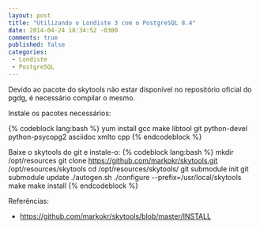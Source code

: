 ```yaml
---
layout: post
title: "Utilizando o Londiste 3 com o PostgreSQL 8.4"
date: 2014-04-24 18:34:52 -0300
comments: true
published: false
categories: 
 - Londiste
 - PostgreSQL
---
```


Devido ao pacote do skytools não estar disponível no repositório oficial do pgdg, é necessário compilar o mesmo.

Instale os pacotes necessários:

{% codeblock lang:bash %}
yum install gcc make libtool git python-devel python-psycopg2 asciidoc xmlto cpp
{% endcodeblock %}

Baixe o skytools do git e instale-o:
{% codeblock lang:bash %}
mkdir /opt/resources
git clone https://github.com/markokr/skytools.git /opt/resources/skytools
cd /opt/resources/skytools/
git submodule init
git submodule update
./autogen.sh
./configure --prefix=/usr/local/skytools
make
make install
{% endcodeblock %}

Referências:

 - https://github.com/markokr/skytools/blob/master/INSTALL